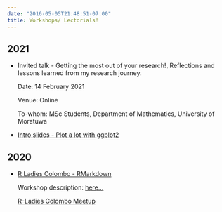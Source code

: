 ```yaml
---
date: "2016-05-05T21:48:51-07:00"
title: Workshops/ Lectorials! 
---
```


## 2021

- Invited talk - Getting the most out of your research!, Reflections and lessons learned from my research journey. 

    Date: 14 February 2021

    Venue: Online

    To-whom: MSc Students, Department of Mathematics, University of Moratuwa


- [Intro slides - Plot a lot with ggplot2](/2_ggplot2_intro/2_ggplot2_intro.html)


## 2020

- [R Ladies Colombo - RMarkdown](/rmarkdown_rladies/rmarkdownRladies_tst.html)

    Workshop description: [here...](https://rladiescolombo.netlify.app/talk/1_rmarkdown/)

    [R-Ladies Colombo Meetup](https://www.meetup.com/rladies-colombo/events/275260700/)